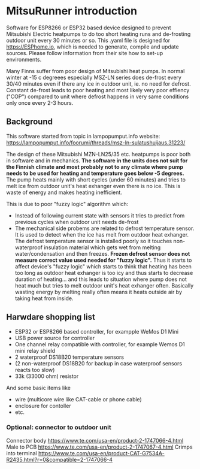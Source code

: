 # MitsuRunner introduction
Software for ESP8266 or ESP32 based device designed to prevent Mitsubishi Electric heatpumps to do too short heating runs and de-frosting outdoor unit every 30 minutes or so. This .yaml file is designed for https://ESPhome.io, which is needed to generate, compile and update sources. Please follow information from their site how to set-up environments.

Many Finns suffer from poor design of Mitsubishi  heat pumps. In normal winter at -15 c degreees especially MSZ-LN series does de-frost every 30/40 minutes even if there any ice in outdoor unit, ie. no need for defrost. Constant de-frost leads to poor heating and most likely very poor effiency ("COP") compared to unit where defrost happens in very same conditions only once every 2-3 hours. 

## Background
This software started from topic in lampopumput.info website: https://lampopumput.info/foorumi/threads/msz-ln-sulatushuijaus.31223/ 

The design of these Mitsubishi MZN-LN25/35 etc. heatpumps is poor both in software and in mechanics. **The software in the units does not suit for the Finnish climate and most probably not to any climate where pump needs to be used for heating and temperature goes below -5 degrees.** The pump heats mainly with short cycles (under 60 minutes) and tries to melt ice from outdoor unit's heat exhanger even there is no ice. This is waste of energy and makes heating inefficient. 

This is due to poor "fuzzy logic" algorithm which: 
- Instead of following current state with sensors it tries to predict from previous cycles when outdoor unit needs de-frost 
- The mechanical side probems are related to defrost temperature sensor. It is used to detect when the ice has melt from outdoor heat exhanger. The defrost temperature sensor is installed poorly so it touches non-waterproof insulation material which gets wet from melting water/condensation and then freezes. **Frozen defrost sensor does not measure correct value used needed for "fuzzy logic".** Thus it starts to affect device's "fuzzy logic" which starts to think that heating has been too long as outdoor heat exhanger is too icy and thus starts to decrease duration of heating... and this leads to situation where pump does not heat much but tries to melt outdoor unit's heat exhanger often. Basically wasting energy by melting really often means it heats outside air by taking heat from inside. 

## Harwdare shopping list
- ESP32 or ESP8266 based controller, for exampple WeMos D1 Mini
- USB power source for controller
- One channel relay compatible with controller, for example Wemos D1 mini relay shield
- 2 waterproof DS18B20 temperature sensors
- (2 non-waterproof DS18B20 for backup in case waterproof sensors reacts too slow)
- 33k (33000 ohm) resistor

And some basic items like 
- wire (multicore wire like CAT-cable or phone cable)
- enclosure for contoller
- etc.

### Optional: connector to outdoor unit
Connector body https://www.te.com/usa-en/product-2-1747066-4.html
Male to PCB https://www.te.com/usa-en/product-2-1747067-4.html
Crimps into terminal https://www.te.com/usa-en/product-CAT-G7534A-R2435.html?r=0&compatible=2-1747066-4
